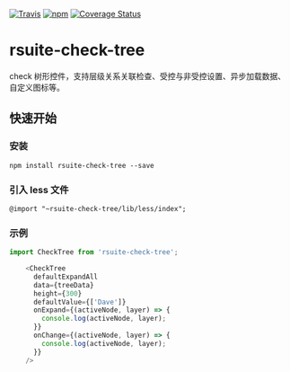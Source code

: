 [![Travis](https://img.shields.io/travis/rsuite/rsuite-check-tree.svg)](https://travis-ci.org/rsuite/rsuite-check-tree) [![npm](https://img.shields.io/npm/v/rsuite-check-tree/version2.x.svg)](https://www.npmjs.com/package/rsuite-check-tree) [![Coverage Status](https://coveralls.io/repos/github/rsuite/rsuite-check-tree/badge.svg?branch=master)](https://coveralls.io/github/rsuite/rsuite-check-tree?branch=master)
# rsuite-check-tree

check 树形控件，支持层级关系关联检查、受控与非受控设置、异步加载数据、自定义图标等。



## 快速开始

### 安装

```
npm install rsuite-check-tree --save
```

### 引入 less 文件
```
@import "~rsuite-check-tree/lib/less/index";
```

### 示例
```js
import CheckTree from 'rsuite-check-tree';

    <CheckTree
      defaultExpandAll
      data={treeData}
      height={300}
      defaultValue={['Dave']}
      onExpand={(activeNode, layer) => {
        console.log(activeNode, layer);
      }}
      onChange={(activeNode, layer) => {
        console.log(activeNode, layer);
      }}
    />
```

